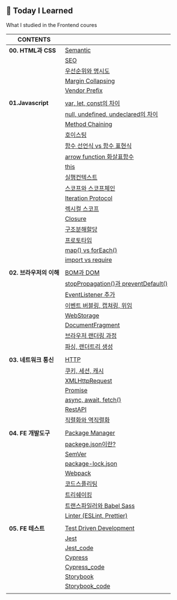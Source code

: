 ## 📌 Today I Learned
What I studied in the Frontend coures
 

|**CONTENTS**||
|---|---|
|**00. HTML과 CSS**|[Semantic](00.HTML과%20CSS/00.Semantic.md)|
||[SEO](00.HTML과%20CSS/01.SEO.md)|
||[우선순위와 명시도](00.HTML과%20CSS/02.우선순위_명시도.md)|
||[Margin Collapsing](00.HTML과%20CSS/03.Margin_Collapsing.md)|
||[Vendor Prefix](00.HTML과%20CSS/04.Vendor_Prefix.md)|
||||[REST API](03.네트워크%20통신/05.RestAPI.md)|
|**01.Javascript**|[var, let, const의 차이](01.Javascript/00.var_let_const.md)|
||[null, undefined, undeclared의 차이](01.Javascript/01.Null_Undefined_Undeclared.md)|
||[Method Chaining](01.Javascript/02.Method_Chaining.md)|
||[호이스팅](01.Javascript/03.호이스팅.md)|
||[함수 선언식 vs 함수 표현식](01.Javascript/04.함수_선언식_표현식.md)|
||[arrow function 화살표함수](01.Javascript/05.Arrow_Function.md)|
||[this](01.Javascript/06.this.md)|
||[실행컨텍스트](01.Javascript/07.Execution_Context.md)|
||[스코프와 스코프체인](01.Javascript/08.Scope_ScopeChain.md)|
||[Iteration Protocol](01.Javascript/15.Iteration_Protocol.md)|
||[렉시컬 스코프](01.Javascript/09.Lexical_Scope.md)|
||[Closure](01.Javascript/10.Closure.md)|
||[구조분해할당](01.Javascript/11.Destructuring_assignment.md)|
||[프로토타입](01.Javascript/12.Prototype.md)|
||[map() vs forEach()](01.Javascript/13.map_forEach.md)|
||[import vs require](01.Javascript/14.import_require.md)|
|||
|**02. 브라우저의 이해**|[BOM과 DOM](02.브라우저의%20이해/00.BOM_DOM.md)|
||[stopPropagation()과 preventDefault()](02.브라우저의%20이해/01.stopPropagation()_preventDefault().md)|
||[EventListener 추가](02.브라우저의%20이해/02.EventListener_추가.md)|
||[이벤트 버블링, 캡쳐링, 위임](02.브라우저의%20이해/03.버블링_캡쳐링_위임.md)|
||[WebStorage](02.브라우저의%20이해/04.WebStorage.md)|
||[DocumentFragment](02.브라우저의%20이해/05.DocumentFragment.md)|
||[브라우저 랜더링 과정](02.브라우저의%20이해/06.브라우저_랜더링_과정.md)|
||[파싱, 랜더트리 생성](02.브라우저의%20이해/07.파싱_랜더트리_생성.md)|
|||
|**03. 네트워크 통신**|[HTTP](03.네트워크%20통신/00.HTTP.md)|
||[쿠키, 세션, 캐시](03.네트워크%20통신/01.쿠키_세션_캐시.md)|
||[XMLHttpRequest](03.네트워크%20통신/02.XMLHttpRequest.md)|
||[Promise](03.네트워크%20통신/03.Promise.md)|
||[async, await, fetch()](03.네트워크%20통신/04.async_await_fetch().md)|
||[RestAPI](03.네트워크%20통신/05.RestAPI.md)|
||[직렬화와 역직렬화](03.네트워크%20통신/06.Serialization_Deserialization.md)|
|||
|**04. FE 개발도구**|[Package Manager](04.FE%20개발도구/00.Package_Manager.md)|
||[packege.json이란?](04.FE%20개발도구/01.package.json.md)|
||[SemVer](04.FE%20개발도구/02.SemVer.md)|
||[package-lock.json](04.FE%20개발도구/03.package-lock.json.md)|
||[Webpack](04.FE%20개발도구/04.Webpack.md)|
||[코드스플리팅](04.FE%20개발도구/05.Code_Splitting.md)|
||[트리쉐이킹](04.FE%20개발도구/06.Tree_Shaking.md)|
||[트랜스파일러와 Babel Sass](04.FE%20개발도구/07.%20Transpiler.md)|
||[Linter (ESLint, Prettier)](04.FE%20개발도구/08.Linter.md)|
|||
|**05. FE 테스트**|[Test Driven Development](05.FE%20테스트/00.TDD.md)|
||[Jest](05.FE%20테스트/01.Jest.md)|
||[Jest_code](https://github.com/minnnnnk0/FE_TEST/blob/main/Jest/README.md)|
||[Cypress](05.FE%20테스트/02.Cypress.md)|
||[Cypress_code](https://github.com/minnnnnk0/FE_TEST/blob/main/cypress/README.md)|
||[Storybook](05.FE%20테스트/03.Storybook.md)|
||[Storybook_code](https://github.com/minnnnnk0/FE_TEST/blob/main/storybook/README.md)|
|||
